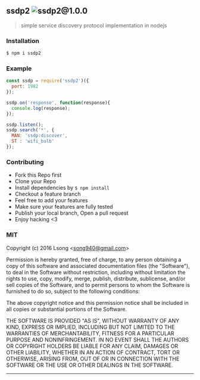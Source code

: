 ## ssdp2 ![ssdp2@1.0.0](https://img.shields.io/npm/v/ssdp2.svg)

> simple service discovery protocol implementation in nodejs

### Installation

```bash
$ npm i ssdp2
```

### Example

```js
const ssdp = require('ssdp2')({ 
  port: 1982
});

ssdp.on('response', function(response){
  console.log(response);
});

ssdp.listen();
ssdp.search('*', {
  MAN: 'ssdp:discover',
  ST : 'wifi_bulb'
});

```

### Contributing
- Fork this Repo first
- Clone your Repo
- Install dependencies by `$ npm install`
- Checkout a feature branch
- Feel free to add your features
- Make sure your features are fully tested
- Publish your local branch, Open a pull request
- Enjoy hacking <3

### MIT

Copyright (c) 2016 Lsong &lt;song940@gmail.com&gt;

Permission is hereby granted, free of charge, to any person obtaining a copy
of this software and associated documentation files (the "Software"), to deal
in the Software without restriction, including without limitation the rights
to use, copy, modify, merge, publish, distribute, sublicense, and/or sell
copies of the Software, and to permit persons to whom the Software is
furnished to do so, subject to the following conditions:

The above copyright notice and this permission notice shall be included in
all copies or substantial portions of the Software.

THE SOFTWARE IS PROVIDED "AS IS", WITHOUT WARRANTY OF ANY KIND, EXPRESS OR
IMPLIED, INCLUDING BUT NOT LIMITED TO THE WARRANTIES OF MERCHANTABILITY,
FITNESS FOR A PARTICULAR PURPOSE AND NONINFRINGEMENT. IN NO EVENT SHALL THE
AUTHORS OR COPYRIGHT HOLDERS BE LIABLE FOR ANY CLAIM, DAMAGES OR OTHER
LIABILITY, WHETHER IN AN ACTION OF CONTRACT, TORT OR OTHERWISE, ARISING FROM,
OUT OF OR IN CONNECTION WITH THE SOFTWARE OR THE USE OR OTHER DEALINGS IN
THE SOFTWARE.

---